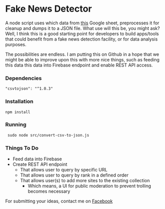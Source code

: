 # Fake News Detector

A node script uses which data from [this](https://docs.google.com/spreadsheets/d/1xDDmbr54qzzG8wUrRdxQl_C1dixJSIYqQUaXVZBqsJs) Google sheet, preprocesses it for cleanup and dumps it to a JSON file. What use will this be, you might ask? Well, I think this is a good starting point for developers to build apps/tools that could benefit from a fake news detection facility, or for data analysis purposes.

The possibilities are endless. I am putting this on Github in a hope that we might be able to improve upon this with more nice things, such as feeding this data this data into Firebase endpoint and enable REST API access.

### Dependencies 

`"csvtojson": "^1.0.3"`

### Installation 

`npm install`

### Running

` sudo node src/convert-csv-to-json.js`

### Things To Do

* Feed data into Firebase 
* Create REST API endpoint
    * That allows user to query by specific URL 
    * That allows user to query by rank in a defined order
    * That allows user(s) to add more sites to the existing collection 
        * Which means, a UI for public moderation to prevent trolling becomes necessary

For submitting your ideas, contact me on [Facebook](https://www.facebook.com/ali.gajani)
    



